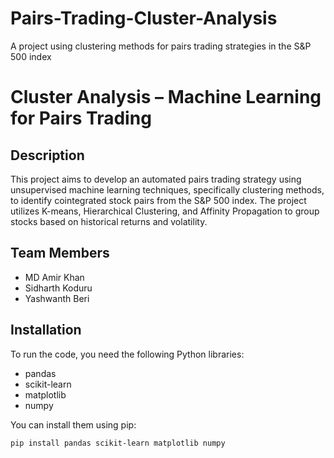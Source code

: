 # Pairs-Trading-Cluster-Analysis
A project using clustering methods for pairs trading strategies in the S&P 500 index

# Cluster Analysis – Machine Learning for Pairs Trading

## Description
This project aims to develop an automated pairs trading strategy using unsupervised machine learning techniques, specifically clustering methods, to identify cointegrated stock pairs from the S&P 500 index. The project utilizes K-means, Hierarchical Clustering, and Affinity Propagation to group stocks based on historical returns and volatility.

## Team Members
- MD Amir Khan
- Sidharth Koduru
- Yashwanth Beri

## Installation
To run the code, you need the following Python libraries:
- pandas
- scikit-learn
- matplotlib
- numpy

You can install them using pip:
```bash
pip install pandas scikit-learn matplotlib numpy

